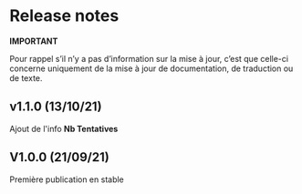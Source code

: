 # Release notes

**IMPORTANT**

Pour rappel s’il n’y a pas d’information sur la mise à jour, c’est que celle-ci concerne uniquement de la mise à jour de documentation, de traduction ou de texte.

## v1.1.0  (13/10/21)
Ajout de l'info **Nb Tentatives**

## V1.0.0 (21/09/21)
Première publication en stable

